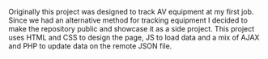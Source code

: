 Originally this project was designed to track AV equipment at my first job. 
Since we had an alternative method for tracking equipment I decided to make the repository public and showcase it as a side project.
This project uses HTML and CSS to design the page, JS to load data and a mix of AJAX and PHP to update data on the remote JSON file.

